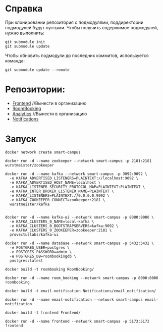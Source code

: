 # Справка
При клонировании репозитория с подмодулями, поддиректории подмодулей будут пустыми. Чтобы получить содержимое подмодулей, нужно выполнить:
```
git submodule init
git submodule update
```

Чтобы обновить подмодули до последних коммитов, используется команда:
```
git submodule update --remote
```

# Репозитории:
- [Frontend](https://github.com/hell-lumpen/room-booking-vite) //Вынести в организацию
- [RoomBooking](https://github.com/SmartCampus806/RoomBooking)
- [Analytics](https://github.com/hell-lumpen/sc-analytics) //Вынести в организацию
- [Notifications](https://github.com/SmartCampus806/notification)

# Запуск
```
docker network create smart-campus
```

```
docker run -d --name zookeeper --network smart-campus -p 2181:2181 wurstmeister/zookeeper

docker run -d --name kafka --network smart-campus -p 9092:9092 \
  -e KAFKA_ADVERTISED_LISTENERS=PLAINTEXT://localhost:9092 \
  -e KAFKA_ADVERTISED_HOST_NAME=localhost \
  -e KAFKA_LISTENER_SECURITY_PROTOCOL_MAP=PLAINTEXT:PLAINTEXT \
  -e KAFKA_INTER_BROKER_LISTENER_NAME=PLAINTEXT \
  -e KAFKA_LISTENERS=PLAINTEXT://0.0.0.0:9092 \
  -e KAFKA_ZOOKEEPER_CONNECT=zookeeper:2181 \
  wurstmeister/kafka


docker run -d --name kafka-ui --network smart-campus -p 8080:8080 \
  -e KAFKA_CLUSTERS_0_NAME=local-kafka \
  -e KAFKA_CLUSTERS_0_BOOTSTRAPSERVERS=kafka:9092 \
  -e KAFKA_CLUSTERS_0_ZOOKEEPER=zookeeper:2181 \
  provectuslabs/kafka-ui

docker run -d --name database --network smart-campus -p 5432:5432 \
  -e POSTGRES_USER=postgres \
  -e POSTGRES_PASSWORD=admin \
  -e POSTGRES_DB=roombookingdb \
  postgres:latest
```

```
docker build -t roombooking RoomBooking/

docker run -d --name room_booking --network smart-campus -p 8000:8000 roombooking
```

```
docker build -t email-notification Notifications/email_notification/

docker run -d --name email-notification --network smart-campus email-notification
```

```
docker build -t frontend Frontend/

docker run -d --name frontend --network smart-campus -p 5173:5173 frontend
```